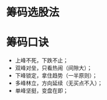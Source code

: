 # 筹码选股法

# 筹码口诀

- 上峰不死，下跌不止；
- 双峰对垒，只看热闹（间隙大）；
- 下峰锁定，拿住趋势（一半原则）；
- 多峰林立，方向延续（无买点不入）；
- 单峰坚挺，变盘在即；
